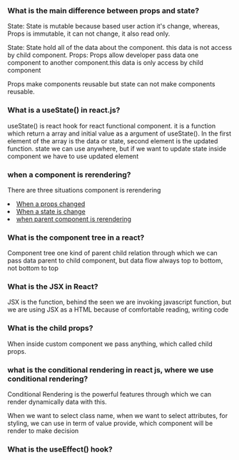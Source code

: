 ### What is the main difference between props and state?
<p>State: State is mutable because based user action it's change, whereas, Props is immutable, it can not change, it also read only.</p>
<p>State: State hold all of the data about the component. this data is not access by child component. Props: Props allow developer pass data one component to another component.this data is only access by child component</p>
<p>Props make components reusable but state can not make components reusable.</p>

### What is a useState() in react.js?
<p>useState() is react hook for react functional component. it is a function which return a array and initial value as a argument of useState(). In the first element of the array is the data or state, second element is the updated function. state we can use anywhere, but if we want to update state inside component we have to use updated element</p>

### when a component is rerendering?
<p>There are three situations component is rerendering</p>
<u>
<li>When a props changed</li>
<li>When a state is change</li>
<li>when parent component is rerendering</li>
</u>

### What is the component tree in a react?
<p>Component tree one kind of parent child relation through which we can pass data parent to child component, but data flow always top to bottom, not bottom to top</p>

### What is the JSX in React?
<p>JSX is the function, behind the seen we are invoking javascript function, but we are using JSX as a HTML because of comfortable reading, writing code</p>

### What is the child props?
<p>When inside custom component we pass anything, which called child props.</p>

### what is the conditional rendering in react js, where we use conditional rendering?
<p>Conditional Rendering is the powerful features through which we can render dynamically data with this. </p>
<p>When we want to select class name, when we want to select attributes, for styling, we can use in term of value provide, which component will be render to make decision</p>

### What is the useEffect() hook?
<p></p>




